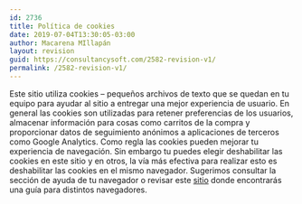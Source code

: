 ```yaml
---
id: 2736
title: Política de cookies
date: 2019-07-04T13:30:05-03:00
author: Macarena MIllapán
layout: revision
guid: https://consultancysoft.com/2582-revision-v1/
permalink: /2582-revision-v1/
---
```

Este sitio utiliza cookies &#8211; pequeños archivos de texto que se quedan en tu equipo para ayudar al sitio a entregar una mejor experiencia de usuario. En general las cookies son utilizadas para retener preferencias de los usuarios, almacenar información para cosas como carritos de la compra y proporcionar datos de seguimiento anónimos a aplicaciones de terceros como Google Analytics. Como regla las cookies pueden mejorar tu experiencia de navegación. Sin embargo tu puedes elegir deshabilitar las cookies en este sitio y en otros, la vía más efectiva para realizar esto es deshabilitar las cookies en el mismo navegador. Sugerimos consultar la sección de ayuda de tu navegador o revisar este [sitio](http://www.aboutcookies.org) donde encontrarás una guía para distintos navegadores.